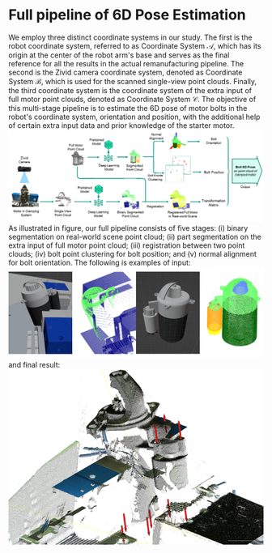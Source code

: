 # Full pipeline of 6D Pose Estimation


We employ three distinct coordinate systems in our study. 
The first is the robot coordinate system, referred to as Coordinate System $\mathcal{A}$, 
which has its origin at the center of the robot arm's base and serves as the final reference for all the results in the actual remanufacturing pipeline. 
The second is the Zivid camera coordinate system, denoted as Coordinate System $\mathcal{B}$, 
which is used for the scanned single-view point clouds. 
Finally, the third coordinate system is the coordinate system of the extra input of full motor point clouds, denoted as Coordinate System $\mathcal{C}$. 
The objective of this multi-stage pipeline is to estimate the 6D pose of motor bolts in the robot's coordinate system, 
orientation and position, 
with the additional help of certain extra input data and prior knowledge of the starter motor. 
![pipeline](pipeline/readme_documents/pipeline.png)
As illustrated in figure, our full pipeline consists of five stages: (i) binary segmentation on real-world scene point cloud; (ii) part segmentation on the extra input of full motor point cloud; (iii) registration between two point clouds; (iv) bolt point clustering for bolt position; and (v) normal alignment for bolt orientation.
The following is examples of input:
![input](pipeline/readme_documents/inpput_and_output.png)
and final result:
![result](pipeline/readme_documents/demo_t.png)

